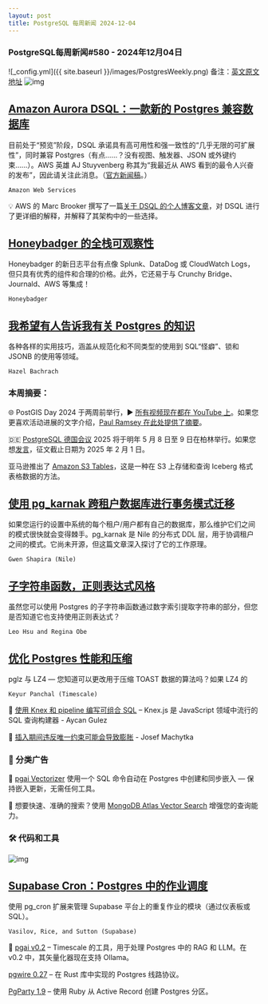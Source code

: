 ```yaml
---
layout: post
title: PostgreSQL 每周新闻 2024-12-04
---
```

### PostgreSQL每周新闻#580 - 2024年12月04日
![_config.yml]({{ site.baseurl }}/images/PostgresWeekly.png)
备注：[英文原文地址](https://postgresweekly.com/issues/580)
![img](https://res.cloudinary.com/cpress/image/upload/w_1280,e_sharpen:60,q_auto/fv3u0ffwlfvxgutpwsb1.jpg)
## [Amazon Aurora DSQL：一款新的 Postgres 兼容数据库](https://postgresweekly.com/link/163026/web)
目前处于“预览”阶段，DSQL 承诺具有高可用性和强一致性的“几乎无限的可扩展性”，同时兼容 Postgres（有点……？没有视图、触发器、JSON 或外键约束……）。AWS 英雄 AJ Stuyvenberg 称其为“我最近从 AWS 看到的最令人兴奋的发布”，因此请关注此消息。（[官方新闻稿](https://postgresweekly.com/link/163029/web)。）

`Amazon Web Services`

💡 AWS 的 Marc Brooker 撰写了一篇[关于 DSQL 的个人博客文章](https://postgresweekly.com/link/163030/web)，对 DSQL 进行了更详细的解释，并解释了其架构中的一些选择。

## [Honeybadger 的全栈可观察性](https://postgresweekly.com/link/163025/web)
Honeybadger 的新日志平台有点像 Splunk、DataDog 或 CloudWatch Logs，但只具有优秀的组件和合理的价格。此外，它还易于与 Crunchy Bridge、Journald、AWS 等集成！


`Honeybadger `
## [我希望有人告诉我有关 Postgres 的知识](https://postgresweekly.com/link/163031/web)
各种各样的实用技巧，涵盖从规范化和不同类型的使用到 SQL“怪癖”、锁和 JSONB 的使用等领域。


`Hazel Bachrach `

### 本周摘要：

🌐 PostGIS Day 2024 于两周前举行，▶️ [所有视频现在都在 YouTube 上](https://postgresweekly.com/link/163032/web)。如果您更喜欢活动进展的文字介绍，[Paul Ramsey 在此处提供了摘要](https://postgresweekly.com/link/163033/web)。

🇩🇪 [PostgreSQL 德国会议](https://postgresweekly.com/link/163034/web) 2025 将于明年 5 月 8 日至 9 日在柏林举行。如果您想[发言](https://postgresweekly.com/link/163035/web)，征文截止日期为 2025 年 2 月 1 日。

亚马逊推出了 [Amazon S3 Tables](https://postgresweekly.com/link/163036/web)，这是一种在 S3 上存储和查询 Iceberg 格式表格数据的方法。


## [使用 pg_karnak 跨租户数据库进行事务模式迁移](https://postgresweekly.com/link/163037/web) 
如果您运行的设置中系统的每个租户/用户都有自己的数据库，那么维护它们之间的模式很快就会变得棘手。pg_karnak 是 Nile 的分布式 DDL 层，用于协调租户之间的模式。它尚未开源，但这篇文章深入探讨了它的工作原理。


`Gwen Shapira (Nile)`
## [子字符串函数，正则表达式风格](https://postgresweekly.com/link/163038/web) 
虽然您可以使用 Postgres 的子字符串函数通过数字索引提取字符串的部分，但您是否知道它也支持使用正则表达式？


`Leo Hsu and Regina Obe`
## [优化 Postgres 性能和压缩](https://postgresweekly.com/link/163039/web) 
pglz 与 LZ4 — 您知道可以更改用于压缩 TOAST 数据的算法吗？如果 LZ4 的


`Keyur Panchal (Timescale)`

📄 [使用 Knex 和 pipeline 编写可组合 SQL](https://postgresweekly.com/link/163040/web) – Knex.js 是 JavaScript 领域中流行的 SQL 查询构建器 - Aycan Gulez

📄 [插入期间违反唯一约束可能会导致膨胀](https://postgresweekly.com/link/163042/web) - Josef Machytka


### 📰 分类广告


🚀 [pgai Vectorizer](https://postgresweekly.com/link/163043/web) 使用一个 SQL 命令自动在 Postgres 中创建和同步嵌入 — 保持嵌入更新，无需任何工具。

🚀 想要快速、准确的搜索？使用 [MongoDB Atlas Vector Search](https://postgresweekly.com/link/163044/web) 增强您的查询能力。


### 🛠 代码和工具

![img](https://res.cloudinary.com/cpress/image/upload/w_1280,e_sharpen:60,q_auto/dlezaivmlaxmsnscjpf6.jpg)

## [Supabase Cron：Postgres 中的作业调度](https://postgresweekly.com/link/163045/web)
使用 pg_cron 扩展来管理 Supabase 平台上的重复作业的模块（通过仪表板或 SQL）。


`Vasilov, Rice, and Sutton (Supabase)`

🤖 [pgai v0.2](https://postgresweekly.com/link/163047/web) – Timescale 的工具，用于处理 Postgres 中的 RAG 和 LLM。在 v0.2 中，其矢量化器现在支持 Ollama。

[pgwire 0.27](https://postgresweekly.com/link/163048/web) – 在 Rust 库中实现的 Postgres 线路协议。

[PgParty 1.9](https://postgresweekly.com/link/163049/web) – 使用 Ruby 从 Active Record 创建 Postgres 分区。